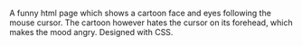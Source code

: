 A funny html page which shows a cartoon face and eyes following the mouse cursor.
The cartoon however hates the cursor on its forehead, which makes the mood angry.
Designed with CSS.
